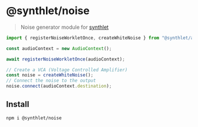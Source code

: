# @synthlet/noise

> Noise generator module for [synthlet](https://github.com/danigb/synthlet)

```ts
import { registerNoiseWorkletOnce, createWhiteNoise } from "@synthlet/adsr";

const audioContext = new AudioContext();

await registerNoiseWorkletOnce(audioContext);

// Create a VCA (Voltage Controlled Amplifier)
const noise = createWhiteNoise();
// Connect the noise to the output
noise.connect(audioContext.destination);
```

## Install

```
npm i @synthlet/noise
```
